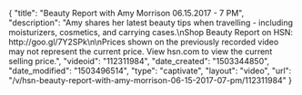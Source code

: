 {
    "title": "Beauty Report with Amy Morrison 06.15.2017 - 7 PM",
    "description": "Amy shares her latest beauty tips when travelling - including moisturizers, cosmetics, and carrying cases.\nShop Beauty Report on HSN: http:\/\/goo.gl\/7Y2SPk\n\nPrices shown on the previously recorded video may not represent the current price.  View hsn.com to view the current selling price.",
    "videoid": "112311984",
    "date_created": "1503344850",
    "date_modified": "1503496514",
    "type": "captivate",
    "layout": "video",
    "url": "\/v\/hsn-beauty-report-with-amy-morrison-06-15-2017-07-pm\/112311984"
}